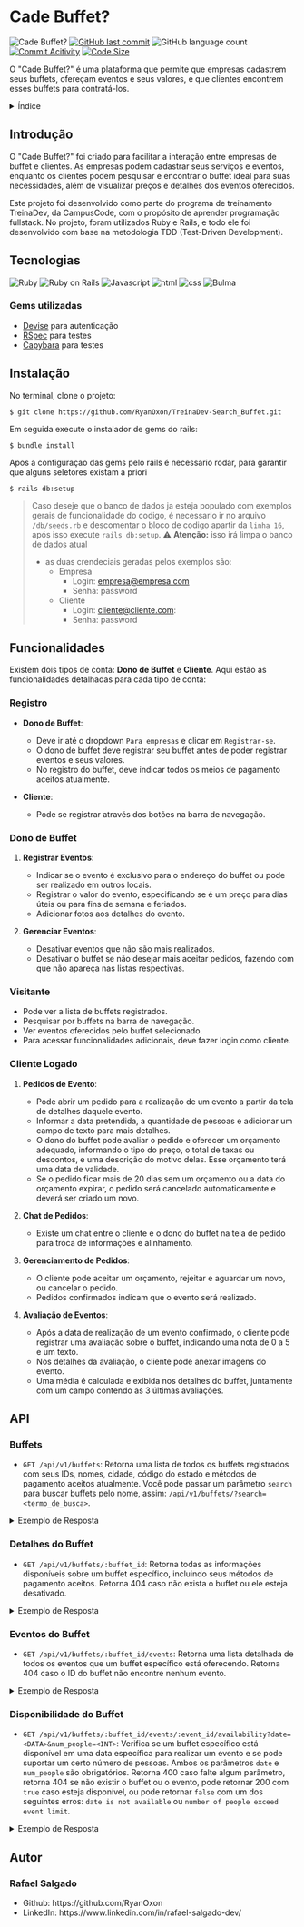 # Cade Buffet?

![Cade Buffet?](https://img.shields.io/badge/vers%C3%A3o-1.0-blue)
[![GitHub last commit](https://img.shields.io/github/last-commit/RyanOxon/TreinaDev-Search_Buffet)](https://github.com/RyanOxon/TreinaDev-Search_Buffet/commits/main/)
![GitHub language count](https://img.shields.io/github/languages/count/RyanOxon/TreinaDev-Search_Buffet)
[![Commit Acitivity](https://img.shields.io/github/commit-activity/m/RyanOxon/TreinaDev-Search_Buffet)](https://github.com/RyanOxon/TreinaDev-Search_Buffet/commits/main/)
[![Code Size](https://img.shields.io/github/languages/code-size/RyanOxon/TreinaDev-Search_Buffet)](mpp-backend)

O "Cade Buffet?" é uma plataforma que permite que empresas cadastrem seus buffets, ofereçam eventos e seus valores, e que clientes encontrem esses buffets para contratá-los.

<details>
  <summary>Índice</summary>
  <ol>
    <li><a href="#Introdução">Introdução</a></li>
    <li><a href="#Tecnologias">Tecnologias</a></li>
    <li><a href="#Instalação">Instalação</a></li>
    <li><a href="#Funcionalidades">Funcionalidades</a></li>
    <li><a href="#API">API</a></li>
    <li><a href="#Autor">Autor</a></li>
  </ol>
</details>

## Introdução

O "Cade Buffet?" foi criado para facilitar a interação entre empresas de buffet e clientes. As empresas podem cadastrar seus serviços e eventos, enquanto os clientes podem pesquisar e encontrar o buffet ideal para suas necessidades, além de visualizar preços e detalhes dos eventos oferecidos.

Este projeto foi desenvolvido como parte do programa de treinamento TreinaDev, da CampusCode, com o propósito de aprender programação fullstack. No projeto, foram utilizados Ruby e Rails, e todo ele foi desenvolvido com base na metodologia TDD (Test-Driven Development).

## Tecnologias

![Ruby](https://img.shields.io/badge/ruby-%23CC342D.svg?style=for-the-badge&logo=ruby&logoColor=white)
![Ruby on Rails](https://img.shields.io/badge/Ruby_on_Rails-A10E3B?style=for-the-badge&amp;logo=rubyonrails&amp;logoColor=white)
![Javascript](https://img.shields.io/badge/JavaScript-323330?style=for-the-badge&logo=javascript&logoColor=F7DF1E)
![html](https://img.shields.io/badge/HTML5-E34F26?style=for-the-badge&logo=html5&logoColor=white)
![css](https://img.shields.io/badge/CSS3-1572B6?style=for-the-badge&logo=css3&logoColor=white)
![Bulma](https://img.shields.io/badge/bulma-00D0B1?style=for-the-badge&logo=bulma&logoColor=white)

### Gems utilizadas

- [Devise](https://github.com/heartcombo/devise) para autenticação
- [RSpec](https://rspec.info/) para testes
- [Capybara](https://teamcapybara.github.io/capybara/) para testes

## Instalação

No terminal, clone o projeto: 
```
$ git clone https://github.com/RyanOxon/TreinaDev-Search_Buffet.git
```
Em seguida execute o instalador de gems do rails: 
```
$ bundle install
```
Apos a configuraçao das gems pelo rails é necessario rodar, para garantir que alguns seletores existam a priori
```
$ rails db:setup
```
> Caso deseje que o banco de dados ja esteja populado com exemplos gerais de funcionalidade do codigo, é necessario ir no arquivo `/db/seeds.rb` e descomentar o bloco de codigo apartir da `linha 16`, após isso execute `rails db:setup`. ⚠️ **Atenção:** isso irá limpa o banco de dados atual 
> - as duas crendeciais geradas pelos exemplos são: 
>   - Empresa
>     - Login: empresa@empresa.com
>     - Senha: password
>   - Cliente
>     - Login: cliente@cliente.com:
>     - Senha: password

## Funcionalidades

Existem dois tipos de conta: **Dono de Buffet** e **Cliente**. Aqui estão as funcionalidades detalhadas para cada tipo de conta:

### Registro

- **Dono de Buffet**: 
  - Deve ir até o dropdown `Para empresas` e clicar em `Registrar-se`.
  - O dono de buffet deve registrar seu buffet antes de poder registrar eventos e seus valores.
  - No registro do buffet, deve indicar todos os meios de pagamento aceitos atualmente.

- **Cliente**: 
  - Pode se registrar através dos botões na barra de navegação.

### Dono de Buffet

1. **Registrar Eventos**:
   - Indicar se o evento é exclusivo para o endereço do buffet ou pode ser realizado em outros locais.
   - Registrar o valor do evento, especificando se é um preço para dias úteis ou para fins de semana e feriados.
   - Adicionar fotos aos detalhes do evento.

2. **Gerenciar Eventos**:
   - Desativar eventos que não são mais realizados.
   - Desativar o buffet se não desejar mais aceitar pedidos, fazendo com que não apareça nas listas respectivas.

### Visitante

- Pode ver a lista de buffets registrados.
- Pesquisar por buffets na barra de navegação.
- Ver eventos oferecidos pelo buffet selecionado.
- Para acessar funcionalidades adicionais, deve fazer login como cliente.

### Cliente Logado

1. **Pedidos de Evento**:
   - Pode abrir um pedido para a realização de um evento a partir da tela de detalhes daquele evento.
   - Informar a data pretendida, a quantidade de pessoas e adicionar um campo de texto para mais detalhes.
   - O dono do buffet pode avaliar o pedido e oferecer um orçamento adequado, informando o tipo do preço, o total de taxas ou descontos, e uma descrição do motivo delas. Esse orçamento terá uma data de validade.
   - Se o pedido ficar mais de 20 dias sem um orçamento ou a data do orçamento expirar, o pedido será cancelado automaticamente e deverá ser criado um novo.

2. **Chat de Pedidos**:
   - Existe um chat entre o cliente e o dono do buffet na tela de pedido para troca de informações e alinhamento.

3. **Gerenciamento de Pedidos**:
   - O cliente pode aceitar um orçamento, rejeitar e aguardar um novo, ou cancelar o pedido.
   - Pedidos confirmados indicam que o evento será realizado.

4. **Avaliação de Eventos**:
   - Após a data de realização de um evento confirmado, o cliente pode registrar uma avaliação sobre o buffet, indicando uma nota de 0 a 5 e um texto.
   - Nos detalhes da avaliação, o cliente pode anexar imagens do evento.
   - Uma média é calculada e exibida nos detalhes do buffet, juntamente com um campo contendo as 3 últimas avaliações.

## API

### Buffets

- `GET /api/v1/buffets`: Retorna uma lista de todos os buffets registrados com seus IDs, nomes, cidade, código do estado e métodos de pagamento aceitos atualmente. Você pode passar um parâmetro `search` para buscar buffets pelo nome, assim: `/api/v1/buffets/?search=<termo_de_busca>`.

<details>
  <summary>Exemplo de Resposta</summary>

```json
[
  {
    "id": 1,
    "brand_name": "Buffet Gourmet",
    "city": "São Paulo",
    "state_code": "SP",
    "description": "Um buffet de alta qualidade com diversas opções de eventos.",
    "payment_methods": [
      {
        "id": 1,
        "humanized_method_name": "Cartão de Crédito"
      },
      {
        "id": 2,
        "humanized_method_name": "Transferência Bancária"
      }
    ]
  },
  {
    "id": 2,
    "brand_name": "Buffet Festa Alegre",
    "city": "Rio de Janeiro",
    "state_code": "RJ",
    "description": "Especializado em festas infantis e eventos corporativos.",
    "payment_methods": [
      {
        "id": 1,
        "humanized_method_name": "Cartão de Crédito"
      },
      {
        "id": 3,
        "humanized_method_name": "Boleto"
      }
    ]
  }
]

```
</details>

### Detalhes do Buffet

- `GET /api/v1/buffets/:buffet_id`: Retorna todas as informações disponíveis sobre um buffet específico, incluindo seus métodos de pagamento aceitos. Retorna 404 caso não exista o buffet ou ele esteja desativado.

<details>
  <summary>Exemplo de Resposta</summary>

```json
{
  "id": 1,
  "brand_name": "Buffet Gourmet",
  "phone_number": "(11) 1234-5678",
  "email": "contato@buffetgourmet.com",
  "address": "Rua Exemplo, 123",
  "district": "Centro",
  "city": "São Paulo",
  "state_code": "SP",
  "zip_code": "01000-000",
  "description": "Um buffet de alta qualidade com diversas opções de eventos.",
  "average": 4.5,
  "payment_methods": [
    {
      "id": 1,
      "humanized_method_name": "Cartão de Crédito"
    },
    {
      "id": 2,
      "humanized_method_name": "Transferência Bancária"
    }
  ]
}

```
</details>

### Eventos do Buffet

- `GET /api/v1/buffets/:buffet_id/events`: Retorna uma lista detalhada de todos os eventos que um buffet específico está oferecendo. Retorna 404 caso o ID do buffet não encontre nenhum evento.

<details>
  <summary>Exemplo de Resposta</summary>

```json
[
  {
    "id": 1,
    "name": "Festa de Aniversário",
    "description": "Uma festa de aniversário completa com decoração temática.",
    "min_capacity": 20,
    "max_capacity": 100,
    "default_duration": 4,
    "menu": "Buffet completo com salgados, doces e bebidas.",
    "exclusive_address": true,
    "event_category": {
      "id": 1,
      "category": "Aniversário"
    },
    "features": [
      {
        "id": 1,
        "humanized_feature_name": "Decoração temática"
      },
      {
        "id": 2,
        "humanized_feature_name": "DJ"
      }
    ],
    "event_prices": [
      {
        "base_value": 2000,
        "extra_per_person": 50,
        "extra_per_hour": 200,
        "humanized_price_name": "Preço para dias úteis"
      },
      {
        "base_value": 2500,
        "extra_per_person": 60,
        "extra_per_hour": 250,
        "humanized_price_name": "Preço para fins de semana e feriados"
      }
    ]
  },
  {
    "id": 2,
    "name": "Casamento",
    "description": "Celebração de casamento com buffet completo.",
    "min_capacity": 50,
    "max_capacity": 300,
    "default_duration": 6,
    "menu": "Buffet completo com entrada, prato principal, sobremesa e bebidas.",
    "exclusive_address": false,
    "event_category": {
      "id": 2,
      "category": "Casamento"
    },
    "features": [
      {
        "id": 3,
        "humanized_feature_name": "Serviço de garçom"
      },
      {
        "id": 4,
        "humanized_feature_name": "Banda ao vivo"
      }
    ],
    "event_prices": [
      {
        "base_value": 5000,
        "extra_per_person": 100,
        "extra_per_hour": 500,
        "humanized_price_name": "Preço para dias úteis"
      },
      {
        "base_value": 6000,
        "extra_per_person": 120,
        "extra_per_hour": 600,
        "humanized_price_name": "Preço para fins de semana e feriados"
      }
    ]
  }
]

```
</details>

### Disponibilidade do Buffet

- `GET /api/v1/buffets/:buffet_id/events/:event_id/availability?date=<DATA>&num_people=<INT>`: Verifica se um buffet específico está disponível em uma data específica para realizar um evento e se pode suportar um certo número de pessoas. Ambos os parâmetros `date` e `num_people` são obrigatórios. Retorna 400 caso falte algum parâmetro, retorna 404 se não existir o buffet ou o evento, pode retornar 200 com `true` caso esteja disponível, ou pode retornar `false` com um dos seguintes erros: `date is not available` ou `number of people exceed event limit`.

<details>
  <summary>Exemplo de Resposta</summary>

1. Quando os parâmetros estão faltando:

    ```json
    {
      "error": "Missing required parameters"
    }
    ```

2. Quando o evento não é encontrado:

    ```json
    {
      "status": 404,
      "message": "Event not found"
    }
    ```

3. Quando a data não está disponível:

    ```json
    {
      "available": false,
      "reason": "date is not available"
    }
    ```

4. Quando a capacidade é excedida:

    ```json
    {
      "available": false,
      "reason": "number of people exceed event limit"
    }
    ```

5. Quando o evento está disponível:

    ```json
    {
      "available": true
    }
    ```
</details>

## Autor
### Rafael Salgado
<ul>
<li>Github: https://github.com/RyanOxon</li>
<li>LinkedIn:  https://www.linkedin.com/in/rafael-salgado-dev/</li>
</ul>